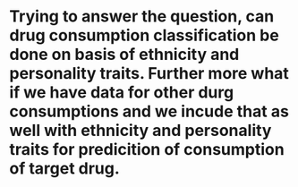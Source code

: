 # Trying to answer the question, can drug consumption classification be done on basis of ethnicity and personality traits. Further more what if we have data for other durg consumptions and we incude that as well with ethnicity and personality traits for predicition of consumption of target drug. 
